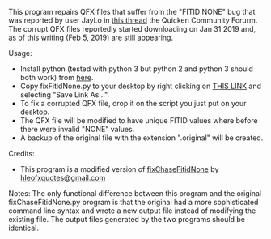 This program repairs QFX files that suffer from the "FITID NONE" bug that was reported by user JayLo in [this thread][1] the Quicken Community Forurm.  The corrupt QFX files reportedly started downloading on Jan 31 2019 and, as of this writing (Feb 5, 2019) are still appearing.

Usage:

* Install python (tested with python 3 but python 2 and python 3 should both work) from [here][2].
* Copy fixFitidNone.py to your desktop by right clicking on [THIS LINK][4] and selecting "Save Link As...".
* To fix a corrupted QFX file, drop it on the script you just put on your desktop.
* The QFX file will be modified to have unique FITID values where before there were invalid "NONE" values.
* A backup of the original file with the extension ".original" will be created.


Credits:

* This program is a modified version of [fixChaseFitidNone][3] by hleofxquotes@gmail.com

[1]: https://community.quicken.com/discussion/7838358/cannot-download-transactions-from-chase-bank/p1
[2]: https://www.python.org/
[3]: https://social.microsoft.com/Forums/mvpforum/en-US/f9a4fa77-fe71-4eed-a66e-c828572ab911/fixchasefitidnonepy-python-script-to-fix-up-chase-ltfitidgtnone?forum=money
[4]: https://raw.githubusercontent.com/dc25/fixFitidNone/master/fixFitidNone.py

Notes:  The only functional difference between this program and the original fixChaseFitidNone.py program is that the original had a more sophisticated command line syntax and wrote a new output file instead of modifying the existing file.  The output files generated by the two programs should be identical.
